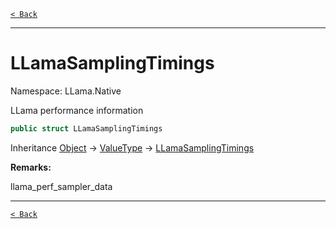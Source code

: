 [`< Back`](./)

---

# LLamaSamplingTimings

Namespace: LLama.Native

LLama performance information

```csharp
public struct LLamaSamplingTimings
```

Inheritance [Object](https://docs.microsoft.com/en-us/dotnet/api/system.object) → [ValueType](https://docs.microsoft.com/en-us/dotnet/api/system.valuetype) → [LLamaSamplingTimings](./llama.native.llamasamplingtimings.md)

**Remarks:**

llama_perf_sampler_data

---

[`< Back`](./)
